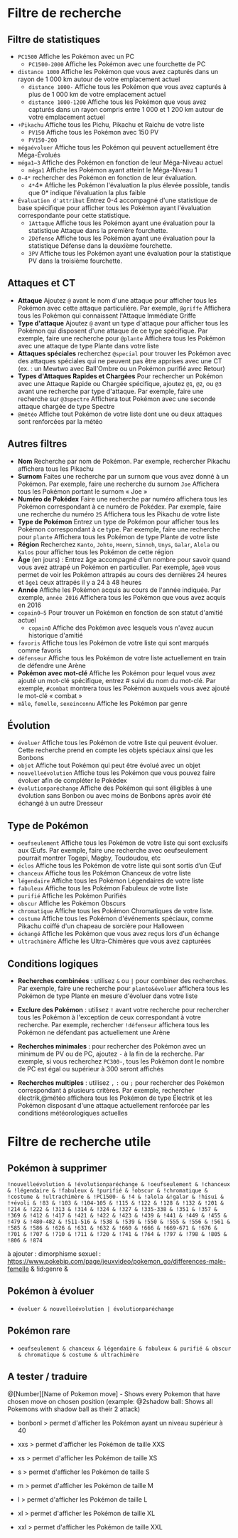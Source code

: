 # Filtre de recherche

## Filtre de statistiques
- `PC1500` Affiche les Pokémon avec un PC 
  - `PC1500-2000` Affiche les Pokémon avec une fourchette de PC 
- `distance 1000` Affiche les Pokémon que vous avez capturés dans un rayon de 1 000 km autour de votre emplacement actuel
  - `distance 1000-` Affiche tous les Pokémon que vous avez capturés à plus de 1 000 km de votre emplacement actuel
  - `distance 1000-1200` Affiche tous les Pokémon que vous avez capturés dans un rayon compris entre 1 000 et 1 200 km autour de votre emplacement actuel
- `+Pikachu` Affiche tous les Pichu, Pikachu et Raichu de votre liste
  - `PV150` Affiche tous les Pokémon avec 150 PV
  - `PV150-200` 
- `mégaévoluer` Affiche tous les Pokémon qui peuvent actuellement être Méga-Évolués
- `méga1–3` Affiche des Pokémon en fonction de leur Méga-Niveau actuel
  - `méga1` Affiche les Pokémon ayant atteint le Méga-Niveau 1
- `0-4*` rechercher des Pokémon en fonction de leur évaluation. 
  - `4*`4* Affiche les Pokémon l'évaluation la plus élevée possible, tandis que 0* indique l'évaluation la plus faible
- `Évaluation d'attribut` Entrez 0-4 accompagné d'une statistique de base spécifique pour afficher tous les Pokémon ayant l'évaluation correspondante pour cette statistique.
  - `1Attaque` Affiche tous les Pokémon ayant une évaluation pour la statistique Attaque dans la première fourchette.
  - `2Défense` Affiche tous les Pokémon ayant une évaluation pour la statistique Défense dans la deuxième fourchette.
  - `3PV` Affiche tous les Pokémon ayant une évaluation pour la statistique PV dans la troisième fourchette.

## Attaques et CT
- **Attaque** Ajoutez `@` avant le nom d'une attaque pour afficher tous les Pokémon avec cette attaque particulière. Par exemple, `@griffe` Affichera tous les Pokémon qui connaissent l'Attaque Immédiate Griffe
- **Type d'attaque** Ajoutez `@` avant un type d'attaque pour afficher tous les Pokémon qui disposent d'une attaque de ce type spécifique. Par exemple, faire une recherche pour `@plante` Affichera tous les Pokémon avec une attaque de type Plante dans votre liste
- **Attaques spéciales** recherchez `@special` pour trouver les Pokémon avec des attaques spéciales qui ne peuvent pas être apprises avec une CT (ex. : un Mewtwo avec Ball'Ombre ou un Pokémon purifié avec Retour)
- **Types d'Attaques Rapides et Chargées** Pour rechercher un Pokémon avec une Attaque Rapide ou Chargée spécifique, ajoutez `@1`, `@2`, ou `@3` avant une recherche par type d'attaque. Par exemple, faire une recherche sur `@3spectre` Affichera tout Pokémon avec une seconde attaque chargée de type Spectre
- `@météo` Affiche tout Pokémon de votre liste dont une ou deux attaques sont renforcées par la météo

## Autres filtres
- **Nom** Recherche par nom de Pokémon. Par exemple, rechercher Pikachu affichera tous les Pikachu
- **Surnom** Faites une recherche par un surnom que vous avez donné à un Pokémon. Par exemple, faire une recherche du surnom `Joe` Affichera tous les Pokémon portant le surnom « Joe »
- **Numéro de Pokédex** Faire une recherche par numéro affichera tous les Pokémon correspondant à ce numéro de Pokédex. Par exemple, faire une recherche du numéro `25` Affichera tous les Pikachu de votre liste
- **Type de Pokémon** Entrez un type de Pokémon pour afficher tous les Pokémon correspondant à ce type. Par exemple, faire une recherche pour `plante` Affichera tous les Pokémon de type Plante de votre liste
- **Région** Recherchez `Kanto`, `Johto`, `Hoenn`, `Sinnoh`, `Unys`, `Galar`, `Alola` ou `Kalos` pour afficher tous les Pokémon de cette région
- **Âge** (en jours) : Entrez âge accompagné d'un nombre pour savoir quand vous avez attrapé un Pokémon en particulier. Par exemple, `âge0` vous permet de voir les Pokémon attrapés au cours des dernières 24 heures et `âge1` ceux attrapés il y a 24 à 48 heures
- **Année** Affiche les Pokémon acquis au cours de l'année indiquée. Par exemple, `année 2016` Affichera tous les Pokémon que vous avez acquis en 2016
- `copain0–5` Pour trouver un Pokémon en fonction de son statut d'amitié actuel
  - `copain0` Affiche des Pokémon avec lesquels vous n'avez aucun historique d'amitié
- `favoris` Affiche tous les Pokémon de votre liste qui sont marqués comme favoris
- `défenseur` Affiche tous les Pokémon de votre liste actuellement en train de défendre une Arène
- **Pokémon avec mot-clé** Affiche les Pokémon pour lequel vous avez ajouté un mot-clé spécifique, entrez # suivi du nom du mot-clé. Par exemple, `#combat` montrera tous les Pokémon auxquels vous avez ajouté le mot-clé « combat »
- `mâle`, `femelle`, `sexeinconnu` Affiche les Pokémon par genre

## Évolution
- `évoluer` Affiche tous les Pokémon de votre liste qui peuvent évoluer. Cette recherche prend en compte les objets spéciaux ainsi que les Bonbons
- `objet` Affiche tout Pokémon qui peut être évolué avec un objet
- `nouvelleévolution` Affiche tous les Pokémon que vous pouvez faire évoluer afin de compléter le Pokédex
- `évolutionparéchange` Affiche des Pokémon qui sont éligibles à une évolution sans Bonbon ou avec moins de Bonbons après avoir été échangé à un autre Dresseur

## Type de Pokémon
- `oeufseulement` Affiche tous les Pokémon de votre liste qui sont exclusifs aux Œufs. Par exemple, faire une recherche avec oeufseulement pourrait montrer Togepi, Magby, Toudoudou, etc
- `éclos` Affiche tous les Pokémon de votre liste qui sont sortis d’un Œuf
- `chanceux` Affiche tous les Pokémon Chanceux de votre liste
- `légendaire` Affiche tous les Pokémon Légendaires de votre liste
- `fabuleux` Affiche tous les Pokémon Fabuleux de votre liste
- `purifié` Affiche les Pokémon Purifiés
- `obscur` Affiche les Pokémon Obscurs
- `chromatique` Affiche tous les Pokémon Chromatiques de votre liste.
- `costume` Affiche tous les Pokémon d'événements spéciaux, comme Pikachu coiffé d'un chapeau de sorcière pour Halloween
- `échangé` Affiche les Pokémon que vous avez reçus lors d'un échange
- `ultrachimère` Affiche les Ultra-Chimères que vous avez capturées

## Conditions logiques
- **Recherches combinées** : utilisez `&` ou `|` pour combiner des recherches. Par exemple, faire une recherche pour `plante&évoluer` affichera tous les Pokémon de type Plante en mesure d'évoluer dans votre liste

- **Exclure des Pokémon** : utilisez `!` avant votre recherche pour rechercher tous les Pokémon à l'exception de ceux correspondant à votre recherche. Par exemple, rechercher `!défenseur` affichera tous les Pokémon ne défendant pas actuellement une Arène

- **Recherches minimales** : pour rechercher des Pokémon avec un minimum de PV ou de PC, ajoutez `-` à la fin de la recherche. Par exemple, si vous recherchez `PC300-`, tous les Pokémon dont le nombre de PC est égal ou supérieur à 300 seront affichés

- **Recherches multiples** : utilisez `,` `:` ou `;` pour rechercher des Pokémon correspondant à plusieurs critères. Par exemple, rechercher électrik,@météo affichera tous les Pokémon de type Électrik et les Pokémon disposant d'une attaque actuellement renforcée par les conditions météorologiques actuelles

# Filtre de recherche utile
## Pokémon à supprimer
```
!nouvelleévolution & !évolutionparéchange & !oeufseulement & !chanceux & !légendaire & !fabuleux & !purifié & !obscur & !chromatique & !costume & !ultrachimère & !PC1500- & !4 & !alola &!galar & !hisui & !+évoli & !83 & !103 & !104-105 & !115 & !122 & !128 & !132 & !201 & !214 & !222 & !313 & !314 & !324 & !327 & !335-338 & !351 & !357 & !369 & !412 & !417 & !421 & !422 & !423 & !439 & !441 & !449 & !455 & !479 & !480-482 & !511-516 & !538 & !539 & !550 & !555 & !556 & !561 & !585 & !586 & !626 & !631 & !632 & !660 & !666 & !669-671 & !676 & !701 & !707 & !710 & !711 & !720 & !741 & !764 & !797 & !798 & !805 & !806 & !874
```

à ajouter : dimorphisme sexuel : https://www.pokebip.com/page/jeuxvideo/pokemon_go/differences-male-femelle  & !id:genre &

## Pokémon à évoluer
- `évoluer & nouvelleévolution | évolutionparéchange`
## Pokémon rare
- `oeufseulement & chanceux & légendaire & fabuleux & purifié & obscur & chromatique & costume & ultrachimère`

## A tester / traduire
@[Number][Name of Pokemon move] - Shows every Pokemon that have chosen move on chosen position (example: @2shadow ball: Shows all Pokemons with shadow ball as their 2 attack)

- bonbonl > permet d'afficher les Pokémon ayant un niveau supérieur à 40

- xxs > permet d'afficher les Pokémon de taille XXS
- xs > permet d'afficher les Pokémon de taille XS
- s > permet d'afficher les Pokémon de taille S
- m > permet d'afficher les Pokémon de taille M
- l > permet d'afficher les Pokémon de taille L
- xl > permet d'afficher les Pokémon de taille XL
- xxl > permet d'afficher les Pokémon de taille XXL